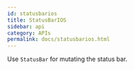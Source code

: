 ```yaml
---
id: statusbarios
title: StatusBarIOS
sidebar: api
category: APIs
permalink: docs/statusbarios.html
---
```

<div><div><p>Use <code>StatusBar</code> for mutating the status bar.</p></div></div>
